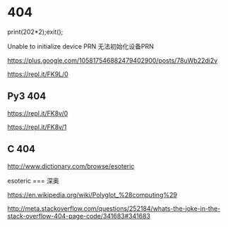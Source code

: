 # 404  


print(202*2);exit();

Unable to initialize device PRN
无法初始化设备PRN

https://plus.google.com/105817546882479402900/posts/78uWb22di2v



https://repl.it/FK9L/0

## Py3 404  

https://repl.it/FK8v/0

https://repl.it/FK8v/1

## C 404  



http://www.dictionary.com/browse/esoteric


esoteric === 深奥  


https://en.wikipedia.org/wiki/Polyglot_%28computing%29

http://meta.stackoverflow.com/questions/252184/whats-the-joke-in-the-stack-overflow-404-page-code/341683#341683








